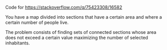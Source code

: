 Code for https://stackoverflow.com/q/75423308/16582

You have a map divided into sections that have a certain area and where a certain number of people live.

The problem consists of finding sets of connected sections whose area does not exceed a certain value maximizing the number of selected inhabitants.
